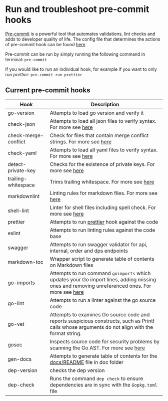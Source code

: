 # Run and troubleshoot pre-commit hooks

[Pre-commit](https://pre-commit.com/) is a powerful tool that automates validations, lint checks and adds to developer quality of life. The config file that determines the actions of pre-commit hook can be found [here](/path/.pre-commit-config.yaml)

Pre-commit can be run by simply running the following command in terminal:
`pre-commit`

If you would like to run an individual hook, for example if you want to only run *prettier*: `pre-commit run prettier`

## Current pre-commit hooks

| Hook  | Description |
| ------------- | ------------- |
| go-version  | Attempts to load go version and verify it
| check-json  | Attempts to load all json files to verify syntax. For more see [here](http://github.com/pre-commit/pre-commit-hooks)
| check-merge-conflict  | Check for files that contain merge conflict strings. For more see [here](http://github.com/pre-commit/pre-commit-hooks)
| check-yaml  | Attempts to load all yaml files to verify syntax. For more see [here](http://github.com/pre-commit/pre-commit-hooks)
| detect-private-key  | Checks for the existence of private keys. For more see [here](http://github.com/pre-commit/pre-commit-hooks)
| trailing-whitespace | Trims trailing whitespace. For more see [here](http://github.com/pre-commit/pre-commit-hooks)
| markdownlint  | Linting rules for markdown files. For more see [here](http://github.com/igorshubovych/markdownlint-cli)
| shell-lint  | Linter for shell files including spell check. For more see [here](http://github.com/detailyang/pre-commit-shell)
| prettier | Attempts to run [prettier](https://prettier.io/) hook against the code
| eslint  | Attempts to run linting rules against the code base
| swagger  | Attempts to run swagger validator for api, internal, order and dps endpoints
| markdown-toc  | Wrapper script to generate table of contents on Markdown files  |
| go-imports  | Attempts to run command `goimports` which updates your Go import lines, adding missing ones and removing unreferenced ones. For more see [here](https://godoc.org/golang.org/x/tools/cmd/goimports)
| go-lint | Attempts to run a linter against the go source code |
| go-vet | Attempts to examines Go source code and reports suspicious constructs, such as Printf calls whose arguments do not align with the format string. |
| gosec | Inspects source code for security problems by scanning the Go AST. For more see [here](https://github.com/securego/gosec)
| gen-docs |Attempts to generate table of contents for the [docs/README](docs/README.md) file in doc folder |
| dep-version | checks the dep version |
| dep-check | Runs the command `dep check` to ensure dependencies are in sync with the `Gopkg.toml` file |
